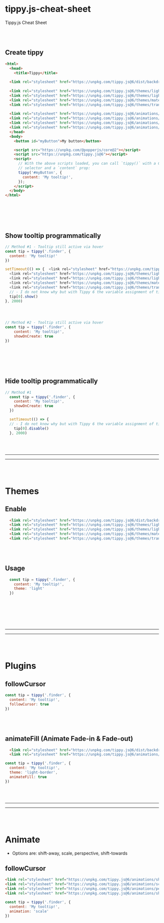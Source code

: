 # tippy.js-cheat-sheet
Tippy.js Cheat Sheet


<br><br>

## Create tippy
```html
<html>
  <head>
    <title>Tippy</title>
    
  <link rel="stylesheet" href="https://unpkg.com/tippy.js@6/dist/backdrop.css" />
    
  <link rel="stylesheet" href="https://unpkg.com/tippy.js@6/themes/light.css" />
  <link rel="stylesheet" href="https://unpkg.com/tippy.js@6/themes/light-border.css" />
  <link rel="stylesheet" href="https://unpkg.com/tippy.js@6/themes/material.css" />
  <link rel="stylesheet" href="https://unpkg.com/tippy.js@6/themes/translucent.css" />
    
  <link rel="stylesheet" href="https://unpkg.com/tippy.js@6/animations/shift-away.css" />
  <link rel="stylesheet" href="https://unpkg.com/tippy.js@6/animations/scale.css" />
  <link rel="stylesheet" href="https://unpkg.com/tippy.js@6/animations/perspective.css" />
  <link rel="stylesheet" href="https://unpkg.com/tippy.js@6/animations/shift-toward.css" />
  </head>
  <body>
    <button id="myButton">My button</button>

    <script src="https://unpkg.com/@popperjs/core@2"></script>
    <script src="https://unpkg.com/tippy.js@6"></script>
    <script>
      // With the above scripts loaded, you can call `tippy()` with a CSS
      // selector and a `content` prop:
      tippy('#myButton', {
        content: 'My tooltip!',
      });
    </script>
  </body>
</html>
```





<br><br><br><br>

## Show tooltip programmatically
```javascript
// Method #1 - Tooltip still active via hover 
const tip = tippy('.finder', {
  content: 'My tooltip!'
})

setTimeout(() => {  <link rel="stylesheet" href="https://unpkg.com/tippy.js@6/dist/backdrop.css" />
  <link rel="stylesheet" href="https://unpkg.com/tippy.js@6/themes/light.css" />
  <link rel="stylesheet" href="https://unpkg.com/tippy.js@6/themes/light-border.css" />
  <link rel="stylesheet" href="https://unpkg.com/tippy.js@6/themes/material.css" />
  <link rel="stylesheet" href="https://unpkg.com/tippy.js@6/themes/translucent.css" />
  // - I do not know why but with Tippy 6 the variable assignment of tippy() gets into an array. So we must use tip[0]
  tip[0].show()
}, 2000)




// Method #2 - Tooltip still active via hover 
const tip = tippy('.finder', {
    content: 'My tooltip!',
    showOnCreate: true
})
```


<br><br><br><br>

## Hide tooltip programmatically
```javascript
// Method #1
  const tip = tippy('.finder', {
    content: 'My tooltip!',
    showOnCreate: true
  })

  setTimeout(() => {
  // - I do not know why but with Tippy 6 the variable assignment of tippy() gets into an array. So we must use tip[0]
    tip[0].disable()
  }, 2000)
```




























<br><br>
____________________________________________________
____________________________________________________
<br><br>


# Themes

## Enable
```html
  <link rel="stylesheet" href="https://unpkg.com/tippy.js@6/dist/backdrop.css" />
  <link rel="stylesheet" href="https://unpkg.com/tippy.js@6/themes/light.css" />
  <link rel="stylesheet" href="https://unpkg.com/tippy.js@6/themes/light-border.css" />
  <link rel="stylesheet" href="https://unpkg.com/tippy.js@6/themes/material.css" />
  <link rel="stylesheet" href="https://unpkg.com/tippy.js@6/themes/translucent.css" />
```


<br><br>

## Usage
```javascript
  const tip = tippy('.finder', {
    content: 'My tooltip!',
    theme: 'light'
  })
```

<br><br>









<br><br>
____________________________________________________
____________________________________________________
<br><br>


# Plugins

## followCursor
```javascript
const tip = tippy('.finder', {
  content: 'My tooltip!',
  followCursor: true
})
```

<br><br>

## animateFill (Animate Fade-in & Fade-out)
```html
  <link rel="stylesheet" href="https://unpkg.com/tippy.js@6/dist/backdrop.css" />
  <link rel="stylesheet" href="https://unpkg.com/tippy.js@6/animations/shift-away.css" />
```

```javascript
const tip = tippy('.finder', {
  content: 'My tooltip!',
  theme: 'light-border',
  animateFill: true
})
```


















<br><br>
____________________________________________________
____________________________________________________
<br><br>


# Animate
- Options are: shift-away, scale, perspective, shift-towards

## followCursor
```html
<link rel="stylesheet" href="https://unpkg.com/tippy.js@6/animations/shift-away.css" />
<link rel="stylesheet" href="https://unpkg.com/tippy.js@6/animations/scale.css" />
<link rel="stylesheet" href="https://unpkg.com/tippy.js@6/animations/perspective.css" />
<link rel="stylesheet" href="https://unpkg.com/tippy.js@6/animations/shift-toward.css" />
```

```javascript
const tip = tippy('.finder', {
  content: 'My tooltip!',
  animation: 'scale'
})
```











  <link rel="stylesheet" href="https://unpkg.com/tippy.js@6/animations/shift-away.css" />
  <link rel="stylesheet" href="https://unpkg.com/tippy.js@6/animations/scale.css" />
  <link rel="stylesheet" href="https://unpkg.com/tippy.js@6/animations/perspective.css" />
  <link rel="stylesheet" href="https://unpkg.com/tippy.js@6/animations/shift-toward.css" />

